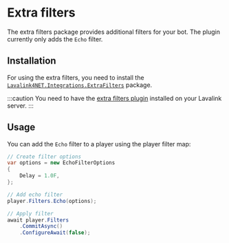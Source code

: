 # Extra filters

The extra filters package provides additional filters for your bot. The plugin currently only adds the `Echo` filter.

## Installation

For using the extra filters, you need to install the [`Lavalink4NET.Integrations.ExtraFilters`](https://www.nuget.org/packages/Lavalink4NET.Integrations.ExtraFilters) package.

:::caution
You need to have the [extra filters plugin](https://github.com/rohank05/lavalink-filter-plugin) installed on your Lavalink server.
:::

## Usage

You can add the `Echo` filter to a player using the player filter map:

```csharp
// Create filter options
var options = new EchoFilterOptions
{
    Delay = 1.0F,
};

// Add echo filter
player.Filters.Echo(options);

// Apply filter
await player.Filters
    .CommitAsync()
    .ConfigureAwait(false);
```
